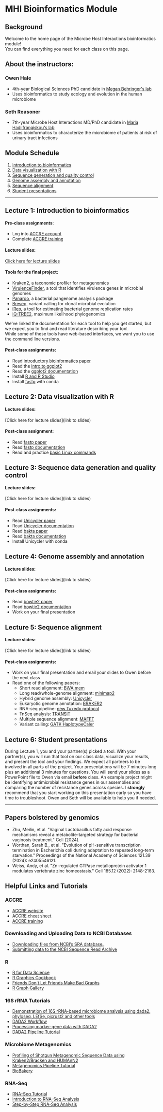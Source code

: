 # MHI Bioinformatics Module
## Background
Welcome to the home page of the Microbe Host Interactions bioinformatics module!\
You can find everything you need for each class on this page.

## About the instructors:
### Owen Hale
 - 4th-year Biological Sciences PhD candidate in [Megan Behringer's lab](https://behringerlab.wixsite.com/index)
 - Uses bioinformatics to study ecology and evolution in the human microbiome

### Seth Reasoner
 - 7th-year Microbe Host Interactions MD/PhD candidate in [Maria Hadjifrangiskou's lab](https://my.vanderbilt.edu/hadjifrangiskoulab/)
 - Uses bioinformatics to characterize the microbiome of patients at risk of urinary tract infections

## Module Schedule
1. [Introduction to bioinformatics](#lecture-1-introduction-to-bioinformatics)
2. [Data visualization with R](#lecture-2-data-visualization-with-r)
3. [Sequence generation and quality control](#lecture-3-sequence-data-generation-and-quality-control)
4. [Genome assembly and annotation](#lecture-4-genome-assembly-and-annotation)
5. [Sequence alignment](#lecture-5-sequence-alignment)
6. [Student presentations](#lecture-6-student-presentations)

***

## Lecture 1: Introduction to bioinformatics
#### Pre-class assignments:
 - Log into [ACCRE account](https://www.vanderbilt.edu/accre/)
 - Complete [ACCRE training](https://www.vanderbilt.edu/accre/required-training/)
#### Lecture slides:
[Click here for lecture slides](https://docs.google.com/presentation/d/1BbIJJxXv6dQ4siVwZKt_75FtPzUPPOCRh7aKnoqrbss/edit?usp=sharing)

#### Tools for the final project:
 - [Kraken2](https://github.com/DerrickWood/kraken2), a taxonomic profiler for metagenomics
 - [VirulenceFinder](https://bitbucket.org/genomicepidemiology/virulencefinder/src/master/), a tool that identifies virulence genes in microbial genomes
 - [Panaroo](https://gthlab.au/panaroo/#/), a bacterial pangenome analysis package
 - [Breseq](https://github.com/barricklab/breseq/wiki), variant calling for clonal microbial evolution
 - [iRep](https://github.com/christophertbrown/iRep/tree/master), a tool for estimating bacterial genome replication rates
 - [IQ-TREE2](http://www.iqtree.org/), maximum likelihood phylogenomics

We've linked the documentation for each tool to help you get started, but we expect you to find and read literature describing your tool.\
While some of these tools have web-based interfaces, we want you to use the command line versions.

#### Post-class assignments:
 - Read [introductory bioinformatics paper](https://doi.org/10.1371/journal.pcbi.1008645)
 - Read the [Intro to ggplot2](https://ggplot2.tidyverse.org/articles/ggplot2.html)
 - Read the [ggplot2 documentation](https://ggplot2.tidyverse.org/)
 - Install [R and R Studio](https://posit.co/download/rstudio-desktop/)
 - Install [fastp](https://github.com/OpenGene/fastp) with conda

## Lecture 2: Data visualization with R
#### Lecture slides:
[Click here for lecture slides](link to slides)
#### Post-class assignment:
 - Read [fastp paper](https://doi.org/10.1002/imt2.107)
 - Read [fastp documentation](https://github.com/OpenGene/fastp)
 - Read and practice [basic Linux commands](https://help.accre.vanderbilt.edu/index.php?title=ACCRE_Cheat_Sheet)

## Lecture 3: Sequence data generation and quality control
#### Lecture slides:
[Click here for lecture slides](link to slides)
#### Post-class assignments:
 - Read [Unicycler paper](https://doi.org/10.1371/journal.pcbi.1005595)
 - Read [Unicycler documentation](https://github.com/rrwick/Unicycler)
 - Read [bakta paper](https://doi.org/10.1099/mgen.0.000685)
 - Read [bakta documentation](https://github.com/oschwengers/bakta)
 - Install Unicycler with conda

## Lecture 4: Genome assembly and annotation
#### Lecture slides:
[Click here for lecture slides](link to slides)
#### Post-class assignments:
 - Read [bowtie2 paper](https://doi.org/10.1038/nmeth.1923)
 - Read [bowtie2 documentation](https://bowtie-bio.sourceforge.net/bowtie2/index.shtml)
 - Work on your final presentation

## Lecture 5: Sequence alignment
#### Lecture slides:
[Click here for lecture slides](link to slides)
#### Post-class assignments:
 - Work on your final presentation and email your slides to Owen before the next class
 - Read one of the following papers:
     - Short read alignment: [BWA mem](https://doi.org/10.48550/arXiv.1303.3997)
     - Long read/whole-genome alignment: [minimap2](https://doi.org/10.1093/bioinformatics/bty191)
     - Hybrid genome assembly: [Unicycler](https://doi.org/10.1099/mgen.0.000132)
     - Eukaryotic genome annotation: [BRAKER2](https://doi.org/10.1093/nargab/lqaa108)
     - RNA-seq pipeline: [new Tuxedo protocol](https://doi.org/10.1038/nprot.2016.095)
     - TnSeq analysis: [TRANSIT](https://doi.org/10.1371/journal.pcbi.1004401)
     - Multiple sequence alignment: [MAFFT](https://doi.org/10.1093/nar/gkf436)
     - Variant calling: [GATK HaplotypeCaler](https://doi.org/10.1101/201178)
   
## Lecture 6: Student presentations
During Lecture 1, you and your partner(s) picked a tool.
With your partner(s), you will run that tool on our class data, visualize your results, and present the tool and your findings.
We expect all partners to be involved in all parts of the project.
Your presentations will be 7 minutes long plus an additional 3 minutes for questions.
You will send your slides as a PowerPoint file to Owen via email **before** class.
An example project might be identifying antimicrobial resistance genes in our assemblies and comparing the number of resistance genes across species.
I **strongly** recommend that you start working on this presentation early so you have time to troubleshoot.
Owen and Seth will be available to help you if needed.

***

## Papers bolstered by genomics
 - Zhu, Meilin, et al. "Vaginal Lactobacillus fatty acid response mechanisms reveal a metabolite-targeted strategy for bacterial vaginosis treatment." Cell (2024).
 - Worthan, Sarah B., et al. "Evolution of pH-sensitive transcription termination in Escherichia coli during adaptation to repeated long-term starvation." Proceedings of the National Academy of Sciences 121.39 (2024): e2405546121.
 - Weiss, Andy, et al. "Zn-regulated GTPase metalloprotein activator 1 modulates vertebrate zinc homeostasis." Cell 185.12 (2022): 2148-2163.

## Helpful Links and Tutorials
### ACCRE
 - [ACCRE website](https://www.vanderbilt.edu/accre/)
 - [ACCRE cheat sheet](https://cdn.vanderbilt.edu/vu-URL/wp-content/uploads/sites/157/2018/02/19214952/ACCRE-Cheat-Sheet-March-2019.pdf)
 - [ACCRE training](https://www.vanderbilt.edu/accre/required-training/)

### Downloading and Uploading Data to NCBI Databases
- [Downloading files from NCBI’s SRA database](https://bioinformaticsworkbook.org/dataAcquisition/fileTransfer/sra.html#gsc.tab=0)_
- [Submitting data to the NCBI Sequence Read Archive](https://rachaellappan.github.io/SRA/)
### R
 - [R for Data Science](https://r4ds.hadley.nz/)
 - [R Graphics Cookbook](https://r-graphics.org/)
 - [Friends Don't Let Friends Make Bad Graphs](https://github.com/cxli233/FriendsDontLetFriends/tree/main)
 - [R Graph Gallery](https://r-graph-gallery.com/ggplot2-package.html)
### 16S rRNA Tutorials
 - [Demonstration of 16S rRNA-based microbiome analysis using dada2, phyloseq, LEfSe, picrust2 and other tools
](https://ycl6.github.io/16S-Demo/index.html)
 - [DADA2 Workflow](https://hypocolypse.github.io/16s-dada2.html)
 - [Processing marker-gene data with DADA2](https://web.stanford.edu/class/bios221/Pune/Labs/Lab_dada2/Lab_dada2_workflow.html)
 - [DADA2 Pipeline Tutorial](https://benjjneb.github.io/dada2/tutorial_1_2.html)
### Microbiome Metagenomics
 - [Profiling of Shotgun Metagenomic Sequence Data using Kraken2/Bracken and HUMAnN2](https://www.nicholas-ollberding.com/post/profiling-of-shotgun-metagenomic-sequence-data-using-kraken2-bracken-and-humann2/)
 - [Metagenomics Pipeline Tutorial](https://rstudio-pubs-static.s3.amazonaws.com/425650_b4537c6bfdf4470ca3d244e499d115cf.html)
 - [BioBakery](https://huttenhower.sph.harvard.edu/biobakery_workflows/)
### RNA-Seq
 - [RNA-Seq Tutorial](https://biocorecrg.github.io/RNAseq_course_2019/intro.html)
 - [Introduction to RNA-Seq Analysis](https://scienceparkstudygroup.github.io/rna-seq-lesson/)
 - [Step-by-Step RNA-Seq Analysis](https://github.com/CebolaLab/RNA-seq)
